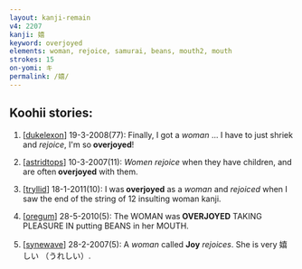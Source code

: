 ```yaml
---
layout: kanji-remain
v4: 2207
kanji: 嬉
keyword: overjoyed
elements: woman, rejoice, samurai, beans, mouth2, mouth
strokes: 15
on-yomi: キ
permalink: /嬉/
---
```


## Koohii stories: 

1) [<a href="http://kanji.koohii.com/profile/dukelexon">dukelexon</a>] 19-3-2008(77): Finally, I got a <em>woman</em> ... I have to just shriek and <em>rejoice</em>, I&#039;m so<strong> overjoyed</strong>!

2) [<a href="http://kanji.koohii.com/profile/astridtops">astridtops</a>] 10-3-2007(11): <em>Women rejoice</em> when they have children, and are often<strong> overjoyed</strong> with them.

3) [<a href="http://kanji.koohii.com/profile/tryllid">tryllid</a>] 18-1-2011(10): I was<strong> overjoyed</strong> as a <em>woman</em> and <em>rejoiced</em> when I saw the end of the string of 12 insulting woman kanji.

4) [<a href="http://kanji.koohii.com/profile/oregum">oregum</a>] 28-5-2010(5): The WOMAN was<strong> OVERJOYED</strong> TAKING PLEASURE IN putting BEANS in her MOUTH.

5) [<a href="http://kanji.koohii.com/profile/synewave">synewave</a>] 28-2-2007(5): A <em>woman</em> called <strong>Joy</strong> <em>rejoices</em>. She is very 嬉しい （うれしい）.

